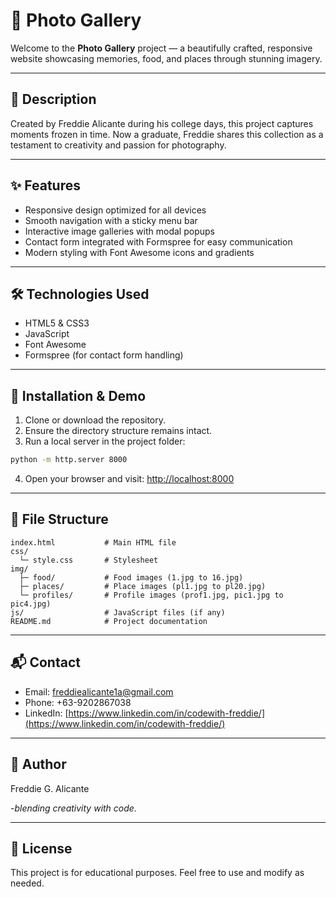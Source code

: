 # 📸 Photo Gallery

Welcome to the **Photo Gallery** project — a beautifully crafted, responsive website showcasing memories, food, and places through stunning imagery.

---

## 🌟 Description

Created by Freddie Alicante during his college days, this project captures moments frozen in time. Now a graduate, Freddie shares this collection as a testament to creativity and passion for photography.

---

## ✨ Features

- Responsive design optimized for all devices
- Smooth navigation with a sticky menu bar
- Interactive image galleries with modal popups
- Contact form integrated with Formspree for easy communication
- Modern styling with Font Awesome icons and gradients

---

## 🛠 Technologies Used

- HTML5 & CSS3
- JavaScript
- Font Awesome
- Formspree (for contact form handling)

---

## 🚀 Installation & Demo

1. Clone or download the repository.
2. Ensure the directory structure remains intact.
3. Run a local server in the project folder:

```bash
python -m http.server 8000
```

4. Open your browser and visit: [http://localhost:8000](http://localhost:8000)

---

## 📁 File Structure

```
index.html           # Main HTML file
css/
  └─ style.css       # Stylesheet
img/
  ├─ food/           # Food images (1.jpg to 16.jpg)
  ├─ places/         # Place images (pl1.jpg to pl20.jpg)
  └─ profiles/       # Profile images (prof1.jpg, pic1.jpg to pic4.jpg)
js/                  # JavaScript files (if any)
README.md            # Project documentation
```

---

## 📬 Contact

- Email: [freddiealicante1a@gmail.com](mailto:freddiealicante1a@gmail.com)
- Phone: +63-9202867038
- LinkedIn: [https://www.linkedin.com/in/codewith-freddie/](https://www.linkedin.com/in/codewith-freddie/)

---

## 👤 Author

Freddie G. Alicante

-*blending creativity with code.*

---

## 📄 License

This project is for educational purposes. Feel free to use and modify as needed.



